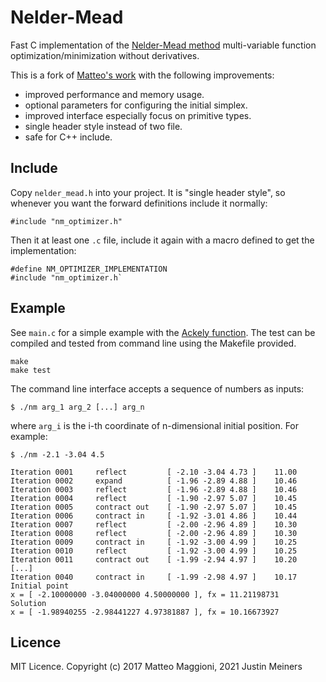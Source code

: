 # Nelder-Mead

Fast C implementation of the [Nelder-Mead method](http://en.wikipedia.org/wiki/Nelder%E2%80%93Mead_method)
multi-variable function optimization/minimization without derivatives.

This is a fork of [Matteo's work](https://github.com/matteotiziano/nelder-mead)  with the following improvements:

- improved performance and memory usage.
- optional parameters for configuring the initial simplex.
- improved interface especially focus on primitive types.
- single header style instead of two file.
- safe for C++ include.

## Include

Copy `nelder_mead.h` into your project. It is "single header style",
so whenever you want the forward definitions include it normally:

    #include "nm_optimizer.h"

Then it at least one `.c` file, include it again with a macro defined to get the implementation:

    #define NM_OPTIMIZER_IMPLEMENTATION
    #include "nm_optimizer.h`

## Example

See `main.c` for a simple example with the [Ackely function](http://www.sfu.ca/%7Essurjano/ackley.html).
The test can be compiled and tested from command line using the Makefile provided.

    make
    make test

The command line interface accepts a sequence of numbers as inputs:

    $ ./nm arg_1 arg_2 [...] arg_n

where `arg_i` is the i-th coordinate of n-dimensional initial position.
For example:

    $ ./nm -2.1 -3.04 4.5

    Iteration 0001     reflect         [ -2.10 -3.04 4.73 ]    11.00 
    Iteration 0002     expand          [ -1.96 -2.89 4.88 ]    10.46 
    Iteration 0003     reflect         [ -1.96 -2.89 4.88 ]    10.46 
    Iteration 0004     reflect         [ -1.90 -2.97 5.07 ]    10.45 
    Iteration 0005     contract out    [ -1.90 -2.97 5.07 ]    10.45 
    Iteration 0006     contract in     [ -1.92 -3.01 4.86 ]    10.44 
    Iteration 0007     reflect         [ -2.00 -2.96 4.89 ]    10.30 
    Iteration 0008     reflect         [ -2.00 -2.96 4.89 ]    10.30 
    Iteration 0009     contract in     [ -1.92 -3.00 4.99 ]    10.25 
    Iteration 0010     reflect         [ -1.92 -3.00 4.99 ]    10.25 
    Iteration 0011     contract out    [ -1.99 -2.94 4.97 ]    10.20 
    [...]
    Iteration 0040     contract in     [ -1.99 -2.98 4.97 ]    10.17 
    Initial point
    x = [ -2.10000000 -3.04000000 4.50000000 ], fx = 11.21198731 
    Solution
    x = [ -1.98940255 -2.98441227 4.97381887 ], fx = 10.16673927 

## Licence
MIT Licence. Copyright (c) 2017 Matteo Maggioni, 2021 Justin Meiners
